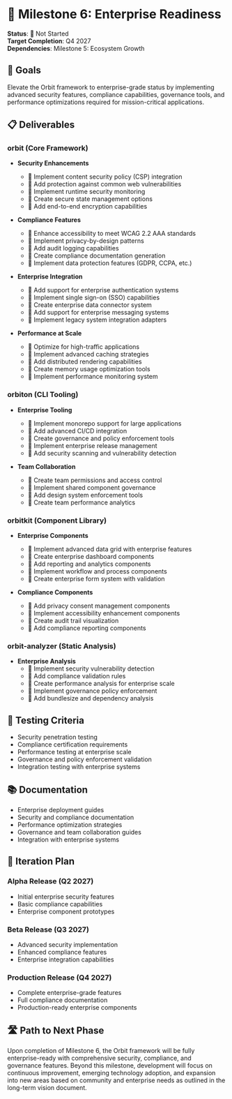 # 🏢 Milestone 6: Enterprise Readiness

**Status**: 🔴 Not Started  
**Target Completion**: Q4 2027  
**Dependencies**: Milestone 5: Ecosystem Growth

## 🎯 Goals

Elevate the Orbit framework to enterprise-grade status by implementing advanced security features, compliance capabilities, governance tools, and performance optimizations required for mission-critical applications.

## 📋 Deliverables

### orbit (Core Framework)

- **Security Enhancements**
  - 🔴 Implement content security policy (CSP) integration
  - 🔴 Add protection against common web vulnerabilities
  - 🔴 Implement runtime security monitoring
  - 🔴 Create secure state management options
  - 🔴 Add end-to-end encryption capabilities

- **Compliance Features**
  - 🔴 Enhance accessibility to meet WCAG 2.2 AAA standards
  - 🔴 Implement privacy-by-design patterns
  - 🔴 Add audit logging capabilities
  - 🔴 Create compliance documentation generation
  - 🔴 Implement data protection features (GDPR, CCPA, etc.)

- **Enterprise Integration**
  - 🔴 Add support for enterprise authentication systems
  - 🔴 Implement single sign-on (SSO) capabilities
  - 🔴 Create enterprise data connector system
  - 🔴 Add support for enterprise messaging systems
  - 🔴 Implement legacy system integration adapters

- **Performance at Scale**
  - 🔴 Optimize for high-traffic applications
  - 🔴 Implement advanced caching strategies
  - 🔴 Add distributed rendering capabilities
  - 🔴 Create memory usage optimization tools
  - 🔴 Implement performance monitoring system

### orbiton (CLI Tooling)

- **Enterprise Tooling**
  - 🔴 Implement monorepo support for large applications
  - 🔴 Add advanced CI/CD integration
  - 🔴 Create governance and policy enforcement tools
  - 🔴 Implement enterprise release management
  - 🔴 Add security scanning and vulnerability detection

- **Team Collaboration**
  - 🔴 Create team permissions and access control
  - 🔴 Implement shared component governance
  - 🔴 Add design system enforcement tools
  - 🔴 Create team performance analytics

### orbitkit (Component Library)

- **Enterprise Components**
  - 🔴 Implement advanced data grid with enterprise features
  - 🔴 Create enterprise dashboard components
  - 🔴 Add reporting and analytics components
  - 🔴 Implement workflow and process components
  - 🔴 Create enterprise form system with validation

- **Compliance Components**
  - 🔴 Add privacy consent management components
  - 🔴 Implement accessibility enhancement components
  - 🔴 Create audit trail visualization
  - 🔴 Add compliance reporting components

### orbit-analyzer (Static Analysis)

- **Enterprise Analysis**
  - 🔴 Implement security vulnerability detection
  - 🔴 Add compliance validation rules
  - 🔴 Create performance analysis for enterprise scale
  - 🔴 Implement governance policy enforcement
  - 🔴 Add bundlesize and dependency analysis

## 🧪 Testing Criteria

- Security penetration testing
- Compliance certification requirements
- Performance testing at enterprise scale
- Governance and policy enforcement validation
- Integration testing with enterprise systems

## 📚 Documentation

- Enterprise deployment guides
- Security and compliance documentation
- Performance optimization strategies
- Governance and team collaboration guides
- Integration with enterprise systems

## 🔄 Iteration Plan

### Alpha Release (Q2 2027)
- Initial enterprise security features
- Basic compliance capabilities
- Enterprise component prototypes

### Beta Release (Q3 2027)
- Advanced security implementation
- Enhanced compliance features
- Enterprise integration capabilities

### Production Release (Q4 2027)
- Complete enterprise-grade features
- Full compliance documentation
- Production-ready enterprise components

## 🛣️ Path to Next Phase

Upon completion of Milestone 6, the Orbit framework will be fully enterprise-ready with comprehensive security, compliance, and governance features. Beyond this milestone, development will focus on continuous improvement, emerging technology adoption, and expansion into new areas based on community and enterprise needs as outlined in the long-term vision document.
